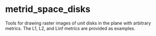 # metrid_space_disks
Tools for drawing raster images of unit disks in the plane with arbitrary metrics. The L1, L2, and Linf metrics are provided as examples.
